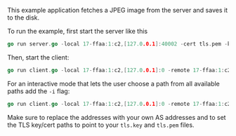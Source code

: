 This example application fetches a JPEG image from the server and saves it to the disk.

To run the example, first start the server like this
```Go
go run server.go -local 17-ffaa:1:c2,[127.0.0.1]:40002 -cert tls.pem -key tls.key
```

Then, start the client:
```Go
go run client.go -local 17-ffaa:1:c2,[127.0.0.1]:0 -remote 17-ffaa:1:c2,[127.0.0.1]:40002
```

For an interactive mode that lets the user choose a path from all available paths add the `-i` flag:
```Go
go run client.go -local 17-ffaa:1:c2,[127.0.0.1]:0 -remote 17-ffaa:1:c2,[127.0.0.1]:40002 -i
```

Make sure to replace the addresses with your own AS addresses and to set the TLS key/cert paths to point to your `tls.key` and `tls.pem` files.